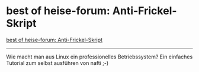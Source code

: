 # best of heise-forum: Anti-Frickel-Skript

<a href="http://melle.blogger.de/stories/159071">best of heise-forum: Anti-Frickel-Skript</a>

-------------------------------



Wie macht man aus Linux ein professionelles Betriebssystem? Ein einfaches Tutorial zum selbst ausf&uuml;hren von nafti ;-)


